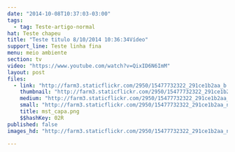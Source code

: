 ```yaml
---
date: "2014-10-08T10:37:03-03:00"
tags:
  - tag: Teste-artigo-normal
hat: Teste chapeu
title: "Teste titulo 8/10/2014 10:36:34Vídeo"
support_line: Teste linha fina
menu: meio ambiente
section: tv
video: "https://www.youtube.com/watch?v=QixID6N6ImM"
layout: post
files:
  - link: "http://farm3.staticflickr.com/2950/15477732322_291ce1b2aa_b.jpg"
    thumbnail: "http://farm3.staticflickr.com/2950/15477732322_291ce1b2aa_t.jpg"
    medium: "http://farm3.staticflickr.com/2950/15477732322_291ce1b2aa_z.jpg"
    small: "http://farm3.staticflickr.com/2950/15477732322_291ce1b2aa_n.jpg"
    title: mst_capa.png
    $$hashKey: 02R
published: false
images_hd: "http://farm3.staticflickr.com/2950/15477732322_291ce1b2aa_n.jpg"

---
```

